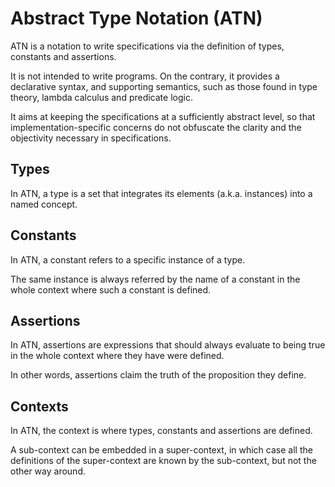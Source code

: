 # Abstract Type Notation (ATN)

ATN is a notation to write specifications via the definition of types, constants and assertions.

It is not intended to write programs. On the contrary, it provides a declarative syntax, and supporting semantics, such as those found in type theory, lambda calculus and predicate logic.

It aims at keeping the specifications at a sufficiently abstract level, so that implementation-specific concerns do not obfuscate the clarity and the objectivity necessary in specifications.

## Types

In ATN, a type is a set that integrates its elements (a.k.a. instances) into a named concept.

## Constants

In ATN, a constant refers to a specific instance of a type. 

The same instance is always referred by the name of a constant in the whole context where such a constant is defined.

## Assertions

In ATN, assertions are expressions that should always evaluate to being true in the whole context where they have were defined.

In other words, assertions claim the truth of the proposition they define.

## Contexts

In ATN, the context is where types, constants and assertions are defined.

A sub-context can be embedded in a super-context, in which case all the definitions of the super-context are known by the sub-context, but not the other way around.
